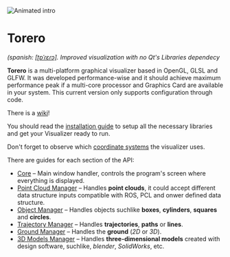 
![Animated intro](https://github.com/deempalme/torero/wiki/images/intro.gif)

# Torero
*(spanish: [\[ʈɒˈɾɛɾɔ\]](https://translate.google.com/#es/de/Torero%20torea%20al%20toro%20en%20el%20toreo.). Improved visualization with no Qt's Libraries dependecy*

**Torero** is a multi-platform graphical visualizer based in OpenGL, GLSL and GLFW. It was developed performance-wise and it should achieve maximum performance peak if a multi-core processor and Graphics Card are available in your system. This current version only supports configuration through code.

There is a [wiki](https://github.com/deempalme/torero/wiki)!

You should read the [installation guide](https://github.com/deempalme/torero/wiki/Installation-guide) to setup all the necessary libraries and get your Visualizer ready to run.

Don't forget to observe which [coordinate systems](https://github.com/deempalme/torero/wiki/Coordinate-systems) the visualizer uses.

There are guides for each section of the API:

  * [Core](https://github.com/deempalme/torero/wiki/Core) – Main window handler, controls the program's screen where everything is displayed.
  * [Point Cloud Manager](https://github.com/deempalme/torero/wiki/Point-Cloud-Manager) – Handles **point clouds**, it could accept different data structure inputs compatible with ROS, PCL and onwer defined data structure.
  * [Object Manager](https://github.com/deempalme/torero/wiki/Object-Manager) – Handles objects suchlike **boxes**, **cylinders**, **squares** and **circles**.
  * [Trajectory Manager](https://github.com/deempalme/torero/wiki/Trajectory-Manager) – Handles **trajectories**, **paths** or **lines**.
  * [Ground Manager](https://github.com/deempalme/torero/wiki/Ground-Manager) – Handles the **ground** (*2D* or *3D*).
  * [3D Models Manager](https://github.com/deempalme/torero/wiki/3D-Models-Manager) – Handles **three-dimensional models** created with design software, suchlike, *blender*, *SolidWorks*, etc.
